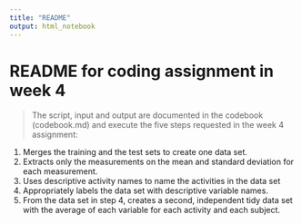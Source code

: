 ```yaml
---
title: "README"
output: html_notebook
---
```


# README for coding assignment in week 4

> The script, input and output are documented in the codebook (codebook.md) and execute the five steps requested in the week 4 assignment:

1. Merges the training and the test sets to create one data set.
2. Extracts only the measurements on the mean and standard deviation for each measurement. 
3. Uses descriptive activity names to name the activities in the data set
4. Appropriately labels the data set with descriptive variable names. 
5. From the data set in step 4, creates a second, independent tidy data set with the average of each variable for each activity and each subject.
